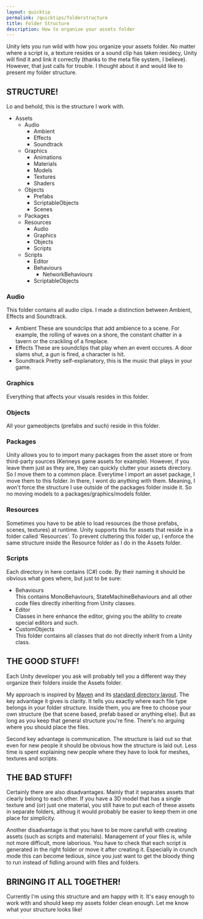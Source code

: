 ```yaml
---
layout: quicktip
permalink: /quicktips/folderstructure
title: Folder Structure
description: How to organize your assets folder
---
```

Unity lets you run wild with how you organize your assets folder. No matter where a script is, a texture resides or a sound clip has taken residecy, Unity will find it and link it correctly (thanks to the meta file system, I believe).
However, that just calls for trouble. I thought about it and would like to present my folder structure.

## STRUCTURE!
Lo and behold, this is the structure I work with.
- Assets
    - Audio
        - Ambient
        - Effects
        - Soundtrack
    - Graphics
        - Animations
        - Materials
        - Models
        - Textures
        - Shaders
    - Objects
        - Prefabs
        - ScriptableObjects
        - Scenes
    - Packages
    - Resources
        - Audio
        - Graphics
        - Objects
        - Scripts
    - Scripts
        - Editor
        - Behaviours
            - NetworkBehaviours
        - ScriptableObjects
    
### Audio
This folder contains all audio clips. I made a distinction between Ambient, Effects and Soundtrack.
- Ambient
These are soundclips that add ambience to a scene. For example, the rolling of waves on a shore, the constant chatter in a tavern or the crackling of a fireplace.
- Effects
These are soundclips that play when an event occures. A door slams shut, a gun is fired, a character is hit.
- Soundtrack
Pretty self-explanatory, this is the music that plays in your game.

### Graphics
Everything that affects your visuals resides in this folder.

### Objects
All your gameobjects (prefabs and such) reside in this folder.

### Packages
Unity allows you to to import many packages from the asset store or from third-party sources (Kenneys game assets for example). However, if you leave them just as they are, they can quickly clutter your assets directory. So I move them to a common place.
Everytime I import an asset package, I move them to this folder. In there, I wont do anything with them. Meaning, I won't force the structure I use outside of the packages folder inside it. So no moving models to a packages/graphics/models folder.

### Resources
Sometimes you have to be able to load resources (be those prefabs, scenes, textures) at runtime. Unity supports this for assets that reside in a folder called 'Resources'. To prevent cluttering this folder up, I enforce the same structure inside the Resource folder as I do in the Assets folder.

### Scripts
Each directory in here contains (C#) code. By their naming it should be obvious what goes where, but just to be sure:
- Behaviours
<br>This contains MonoBehaviours, StateMachineBehaviours and all other code files directly inheriting from Unity classes.
- Editor
<br>Classes in here enhance the editor, giving you the ability to create special editors and such.
- CustomObjects
<br>This folder contains all classes that do not directly inherit from a Unity class.

## THE GOOD STUFF!
Each Unity developer you ask will probably tell you a different way they organize their folders inside the Assets folder. 

My approach is inspired by [Maven](https://maven.apache.org/) and its [standard directory layout](https://maven.apache.org/guides/introduction/introduction-to-the-standard-directory-layout.html). The key advantage it gives is clarity. It tells you exactly where each file type belongs in your folder structure. Inside them, you are free to choose your own structure (be that scene based, prefab based or anything else). But as long as you keep that general structure you're fine. There's no arguing where you should place the files.

Second key advantage is communication. The structure is laid out so that even for new people it should be obvious how the structure is laid out. Less time is spent explaining new people where they have to look for meshes, textures and scripts.

## THE BAD STUFF!
Certainly there are also disadvantages. Mainly that it separates assets that clearly belong to each other. If you have a 3D model that has a single texture and (or) just one material, you still have to put each of these assets in separate folders, althoug it would probably be easier to keep them in one place for simplicity.

Another disadvantage is that you have to be more carefull with creating assets (such as scripts and materials). Management of your files is, while not more difficult, more laborious. You have to check that each script is generated in the right folder or move it after creating it.
Especially in crunch mode this can become tedious, since you just want to get the bloody thing to run instead of fidling around with files and folders.

## BRINGING IT ALL TOGETHER!
Currently I'm using this structure and am happy with it. It's easy enough to work with and should keep my assets folder clean enough.
Let me know what your structure looks like!